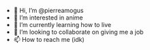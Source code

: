 - 👋 Hi, I’m @pierreamogus
- 👀 I’m interested in anime
- 🌱 I’m currently learning how to live
- 💞️ I’m looking to collaborate on giving me a job
- 📫 How to reach me (idk)

<!---
pierreamogus/pierreamogus is a ✨ special ✨ repository because its `README.md` (this file) appears on your GitHub profile.
You can click the Preview link to take a look at your changes.
--->
